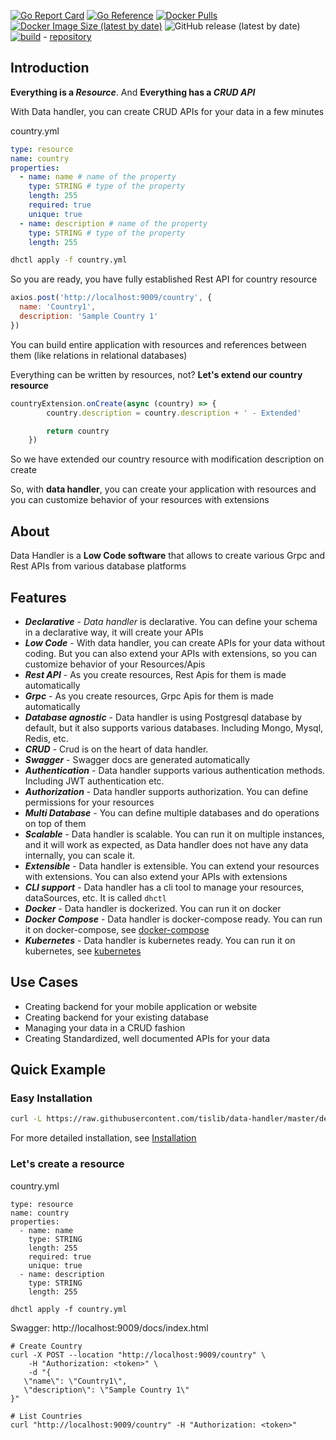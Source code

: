 [![Go Report Card](https://goreportcard.com/badge/github.com/tislib/data-handler)](https://goreportcard.com/report/github.com/tislib/data-handler)
[![Go Reference](https://pkg.go.dev/badge/github.com/tislib/data-handler.svg)](https://pkg.go.dev/github.com/tislib/data-handler)
[![Docker Pulls](https://img.shields.io/docker/pulls/tislib/data-handler)](https://hub.docker.com/r/tislib/data-handler)
[![Docker Image Size (latest by date)](https://img.shields.io/docker/image-size/tislib/data-handler)](https://hub.docker.com/r/tislib/data-handler)
![GitHub release (latest by date)](https://img.shields.io/github/v/release/tislib/data-handler)  [![build](https://github.com/tislib/data-handler/actions/workflows/build.yml/badge.svg?branch=master)](https://github.com/tislib/data-handler/actions/workflows/build.yml) -  [repository](https://github.com/tislib/data-handler)


## Introduction
**Everything is a *Resource***. And **Everything has a *CRUD API***

With Data handler, you can create CRUD APIs for your data in a few minutes

country.yml
```yaml
type: resource
name: country
properties:
  - name: name # name of the property
    type: STRING # type of the property
    length: 255
    required: true
    unique: true
  - name: description # name of the property
    type: STRING # type of the property
    length: 255
```

```bash
dhctl apply -f country.yml
```
So you are ready, you have fully established Rest API for country resource

```javascript
axios.post('http://localhost:9009/country', {
  name: 'Country1',
  description: 'Sample Country 1'
})
```

You can build entire application with resources and references between them (like relations in relational databases)

Everything can be written by resources, not?
**Let's extend our country resource**

```javascript
countryExtension.onCreate(async (country) => {
        country.description = country.description + ' - Extended'

        return country
    })
```
So we have extended our country resource with modification description on create

So, with **data handler**, you can create your application with resources and you can customize behavior of your resources with extensions

## About
Data Handler is a **Low Code software** that allows to create various Grpc and Rest APIs from various database platforms

## Features

* ***Declarative*** - *Data handler* is declarative. You can define your schema in a declarative way, it will create your APIs
* ***Low Code*** - With data handler, you can create APIs for your data without coding. But you can also extend your APIs with
  extensions, so you can customize behavior of your Resources/Apis
* ***Rest API*** - As you create resources, Rest Apis for them is made automatically
* ***Grpc*** - As you create resources, Grpc Apis for them is made automatically
* ***Database agnostic*** - Data handler is using Postgresql database by default, but it also supports various databases. Including Mongo, Mysql, Redis, etc.
* ***CRUD*** - Crud is on the heart of data handler.
* ***Swagger*** - Swagger docs are generated automatically
* ***Authentication*** - Data handler supports various authentication methods. Including JWT authentication etc.
* ***Authorization*** - Data handler supports authorization. You can define permissions for your resources
* ***Multi Database*** - You can define multiple databases and do operations on top of them
* ***Scalable*** - Data handler is scalable. You can run it on multiple instances, and it will work as expected, as Data handler does not have any data internally, you can scale it.
* ***Extensible*** - Data handler is extensible. You can extend your resources with extensions. You can also extend your APIs with extensions
* ***CLI support*** - Data handler has a cli tool to manage your resources, dataSources, etc. It is called `dhctl`
* ***Docker*** - Data handler is dockerized. You can run it on docker
* ***Docker Compose*** - Data handler is docker-compose ready. You can run it on docker-compose, see [docker-compose](deploy/docker-compose)
* ***Kubernetes*** - Data handler is kubernetes ready. You can run it on kubernetes, see [kubernetes](deploy/kubernetes)

## Use Cases

* Creating backend for your mobile application or website
* Creating backend for your existing database
* Managing your data in a CRUD fashion
* Creating Standardized, well documented APIs for your data


## Quick Example

### Easy Installation

```bash
curl -L https://raw.githubusercontent.com/tislib/data-handler/master/deploy/easy-install/run.sh | bash
```

For more detailed installation, see [Installation](https://data-handler.tislib.net/docs/installation)

### Let's create a resource

country.yml

```
type: resource
name: country
properties:
  - name: name
    type: STRING
    length: 255
    required: true
    unique: true
  - name: description
    type: STRING
    length: 255
```

```
dhctl apply -f country.yml
```

Swagger: http://localhost:9009/docs/index.html

```
# Create Country
curl -X POST --location "http://localhost:9009/country" \
    -H "Authorization: <token>" \
    -d "{
   \"name\": \"Country1\",
   \"description\": \"Sample Country 1\"
}"

# List Countries
curl "http://localhost:9009/country" -H "Authorization: <token>"
```

